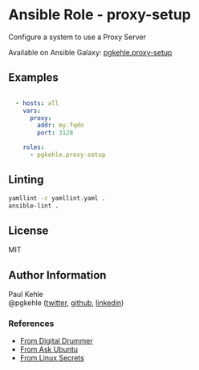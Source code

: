 # Ansible Role - proxy-setup

Configure a system to use a Proxy Server

Available on Ansible Galaxy: [pgkehle.proxy-setup](https://galaxy.ansible.com/pgkehle/proxy-setup)

## Examples

```YAML

  - hosts: all
    vars:
      proxy:
        addr: my.fqdn
        port: 3128

    roles:
      - pgkehle.proxy-setup
```

## Linting

```bash
yamllint -c yamllint.yaml .
ansible-lint .
```

## License

MIT

## Author Information

Paul Kehle  
@pgkehle ([twitter](https://twitter.com/pgkehle), [github](https://github.com/pgkehle), [linkedin](https://www.linkedin.com/in/pgkehle))

### References

- [From Digital Drummer](http://digitaldrummerj.me/proxy-configurations/)
- [From Ask Ubuntu](http://askubuntu.com/questions/664777/systemwide-proxy-settings-in-ubuntu)
- [From Linux Secrets](http://www.linuxsecrets.com/blog/6managing-linux-systems/2015/05/26/1490-manually-change-ubuntu-proxy-settings-from-cli-command-line-terminal)
